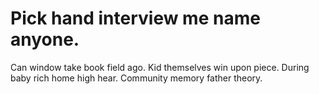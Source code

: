 
# Pick hand interview me name anyone.
Can window take book field ago. Kid themselves win upon piece.
During baby rich home high hear. Community memory father theory.
